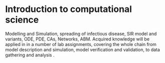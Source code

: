 # Introduction to computational science
Modelling and Simulation, spreading of infectious disease, SIR model and variants, ODE, PDE, CAs, Networks, ABM.  Acquired knowledge will be applied in in a number of lab assignments, covering the whole chain from model description and simulation,  model verification and validation, to data gathering and analysis .
